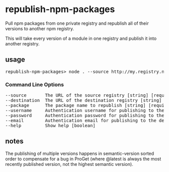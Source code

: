 # republish-npm-packages

Pull npm packages from one private registry and republish all of their versions to another npm registry.

This will take every version of a module in one registry and publish it into another registry.

## usage
<pre>
republish-npm-packages> node . --source http://my.registry.net --destination http://my.newregistry.net --package my-npm-package --username me --password myPassword --email myemail@mydomain.com
</pre>

### Command Line Options

<pre>
--source       The URL of the source registry [string] [required]
--destination  The URL of the destination registry [string] [required]
--package      The package name to republish [string] [required]
--username     Authentication username for publishing to the destination registry [string] [required]
--password     Authentication password for publishing to the destination registry [string] [required]
--email        Authentication email for publishing to the destination registry [string] [required]
--help         Show help [boolean]
</pre>


## notes

The publishing of multiple versions happens in semantic-version sorted order to compensate for a bug in ProGet (where @latest is always the most recently published version, not the highest semantic version).
